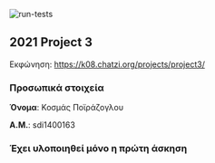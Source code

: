 ![run-tests](../../workflows/run-tests/badge.svg)

## 2021 Project 3

Εκφώνηση: https://k08.chatzi.org/projects/project3/


### Προσωπικά στοιχεία

__Όνομα__: Κοσμάς Ποϊράζογλου

__Α.Μ.__: sdi1400163

### Έχει υλοποιηθεί μόνο η πρώτη άσκηση
